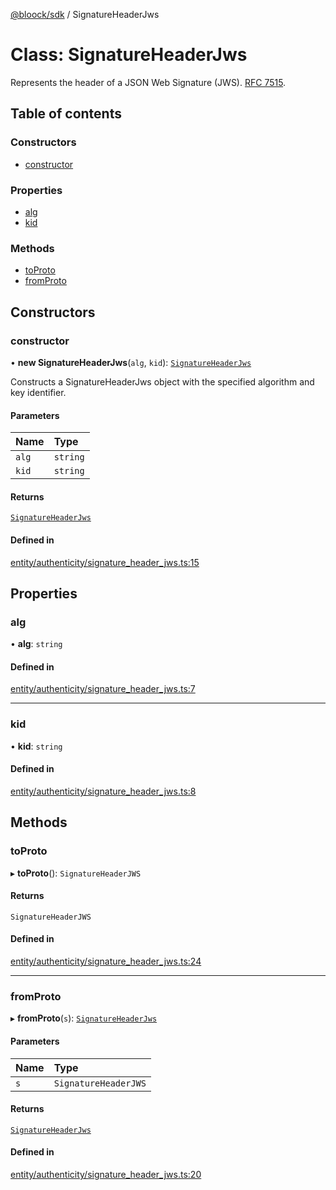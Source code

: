 [@bloock/sdk](../index.md) / SignatureHeaderJws

# Class: SignatureHeaderJws

Represents the header of a JSON Web Signature (JWS). [RFC 7515](https://datatracker.ietf.org/doc/html/rfc7515).

## Table of contents

### Constructors

- [constructor](SignatureHeaderJws.md#constructor)

### Properties

- [alg](SignatureHeaderJws.md#alg)
- [kid](SignatureHeaderJws.md#kid)

### Methods

- [toProto](SignatureHeaderJws.md#toproto)
- [fromProto](SignatureHeaderJws.md#fromproto)

## Constructors

### constructor

• **new SignatureHeaderJws**(`alg`, `kid`): [`SignatureHeaderJws`](SignatureHeaderJws.md)

Constructs a SignatureHeaderJws object with the specified algorithm and key identifier.

#### Parameters

| Name | Type |
| :------ | :------ |
| `alg` | `string` |
| `kid` | `string` |

#### Returns

[`SignatureHeaderJws`](SignatureHeaderJws.md)

#### Defined in

[entity/authenticity/signature_header_jws.ts:15](https://github.com/bloock/bloock-sdk/blob/d82279b/languages/js/src/entity/authenticity/signature_header_jws.ts#L15)

## Properties

### alg

• **alg**: `string`

#### Defined in

[entity/authenticity/signature_header_jws.ts:7](https://github.com/bloock/bloock-sdk/blob/d82279b/languages/js/src/entity/authenticity/signature_header_jws.ts#L7)

___

### kid

• **kid**: `string`

#### Defined in

[entity/authenticity/signature_header_jws.ts:8](https://github.com/bloock/bloock-sdk/blob/d82279b/languages/js/src/entity/authenticity/signature_header_jws.ts#L8)

## Methods

### toProto

▸ **toProto**(): `SignatureHeaderJWS`

#### Returns

`SignatureHeaderJWS`

#### Defined in

[entity/authenticity/signature_header_jws.ts:24](https://github.com/bloock/bloock-sdk/blob/d82279b/languages/js/src/entity/authenticity/signature_header_jws.ts#L24)

___

### fromProto

▸ **fromProto**(`s`): [`SignatureHeaderJws`](SignatureHeaderJws.md)

#### Parameters

| Name | Type |
| :------ | :------ |
| `s` | `SignatureHeaderJWS` |

#### Returns

[`SignatureHeaderJws`](SignatureHeaderJws.md)

#### Defined in

[entity/authenticity/signature_header_jws.ts:20](https://github.com/bloock/bloock-sdk/blob/d82279b/languages/js/src/entity/authenticity/signature_header_jws.ts#L20)
